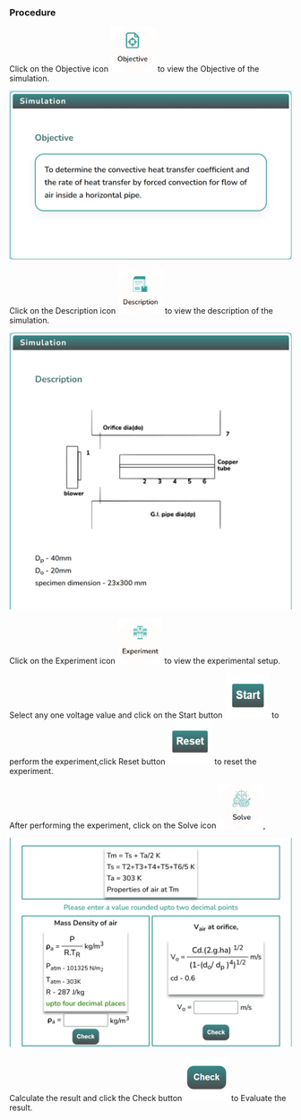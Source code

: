 ### Procedure

<div style="text-align:left">
  Click on the Objective icon <img src="images/objecticon.png" alt="Alt text" style="height:80px; width:80px;">  to view the Objective of the simulation. 

   ![Alt text](images/Simscreen1.png)
   
   Click on the Description icon <img src="images/desicon.png" alt="Alt text" style="height:80px; width:80px;">  to view the description of the simulation. 

   ![Alt text](images/descriptionscreen.png)

  Click on the Experiment icon <img src="images/expicon.png" alt="Alt text" style="height:80px; width:80px;">  to view the experimental setup. 



Select any one voltage value and click on the Start button <img src="images/startButton.png" alt="Alt text" style="height:80px; width:80px;"> to perform the experiment,click Reset button <img src="images/resetButton.png" alt="Alt text" style="height:80px; width:80px;"> to reset the experiment.

 

  After performing the experiment, click on the Solve icon <img src="images/solveicon.png" alt="Alt text" style="height:80px; width:80px;">,

   ![Alt text](images/solvescreen.png)

  Calculate the result and click the Check button <img src="images/checkButton.png" alt="Alt text" style="height:80px; width:80px;"> to Evaluate the result. 

</div>
